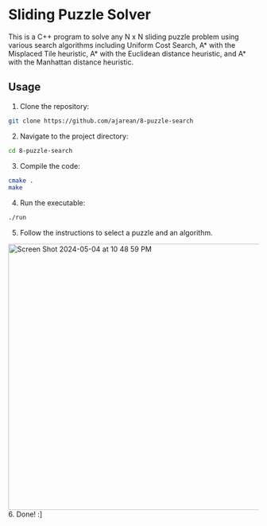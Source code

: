 # Sliding Puzzle Solver

This is a C++ program to solve any N x N sliding puzzle problem using various search algorithms including Uniform Cost Search, A* with the Misplaced Tile heuristic, A* with the Euclidean distance heuristic, and A* with the Manhattan distance heuristic.

## Usage

1. Clone the repository:
```bash
git clone https://github.com/ajarean/8-puzzle-search
```
2. Navigate to the project directory:
```bash
cd 8-puzzle-search
```

3. Compile the code:
```bash
cmake .
make
```

4. Run the executable:
```bash
./run
```


5. Follow the instructions to select a puzzle and an algorithm.
<img width="535" alt="Screen Shot 2024-05-04 at 10 48 59 PM" src="https://github.com/ajarean/8-puzzle-search/assets/30739783/86ab9802-e2d4-442e-ad11-15d0440a19a1">
6. Done! :]
